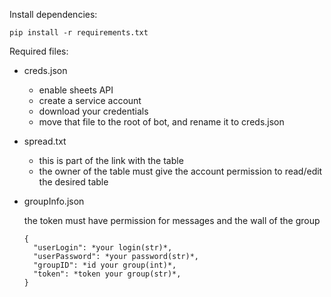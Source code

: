 Install dependencies:

```
pip install -r requirements.txt
```

Required files:

- creds.json

  - enable sheets API
  - create a service account
  - download your credentials
  - move that file to the root of bot, and rename it to creds.json

- spread.txt

  - this is part of the link with the table
  - the owner of the table must give the account permission to read/edit the desired table

- groupInfo.json

  the token must have permission for messages and the wall of the group

  ```
  {
    "userLogin": *your login(str)*,
    "userPassword": *your password(str)*,
    "groupID": *id your group(int)*,
    "token": *token your group(str)*,
  }
  ```
